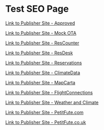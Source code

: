 # Test SEO Page

<a href="http://ct-approved-business.s3-website-us-east-1.amazonaws.com/site.html">Link to Publisher Site - Approved</a>


<a href="https://ct-mock-ota-5.s3-us-west-1.amazonaws.com/index.html">Link to Publisher Site - Mock OTA</a>


<a href="https://www.reservationcounter.com/hotels/show/6040b80/gild-hall-a-thompson-hotel?location=new-york-ny&lp=189.00&dist=0.3&pos=1&check-in=2021-06-27&check-out=2021-06-29&wdates=1">Link to Publisher Site - ResCounter</a>


<a href="https://www.reservationdesk.com/hotel/6040b80/gild-hall-a-thompson-hotel?check-in=2021-06-27&check-out=2021-06-29&pos=1">Link to Publisher Site - ResDesk</a>

<a href="https://www.reservations.com/hotel/hyatt-place-denver-downtown?rmcid=rcc16&rmcid=tophotels6&utm_source=googleads&gclid=CjwKCAiAkan9BRAqEiwAP9X6UV5RIAYiWCl2DINBcABGgY79_nBGtRW1Go45lLIi8_Xxd8ne6KWdExoCKhQQAvD_BwE">Link to Publisher Site - Reservations</a>

<a href="https://en.climate-data.org/europe/united-kingdom/england/london-1">Link to Publisher Site - ClimateData</a>

<a href="https://mapcarta.com/Orlando">Link to Publisher Site - MapCarta</a>

<a href="https://www.flightconnections.com/flights-from-lhr-to-jfk">Link to Publisher Site - FlightConnections</a>

<a href="https://weather-and-climate.com/average-monthly-Rainfall-Temperature-Sunshine-in-Norway">Link to Publisher Site - Weather and Climate</a>

<a href="https://www.petitfute.com/r2-ile-de-france/">Link to Publisher Site - PetitFute.com</a>

<a href="https://www.petitfute.co.uk/v39823-rome/">Link to Publisher Site - PetitFute.co.uk</a>
